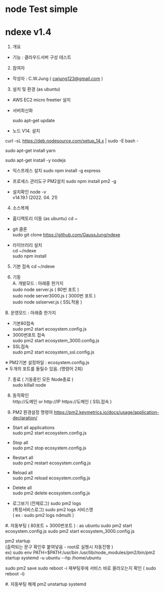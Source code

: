 ﻿# node Test simple 
# ndexe v1.4 

1. 개요 
- 기능 :  클라우드서버 구성 테스트  

2. 참여자  
- 작성자 : C.W.Jung ( cwjung123@gmail.com )

3. 설치 및 환경 (as ubuntu) 

- AWS EC2 micro freetier 설치   

- 서버최신화   

  sudo apt-get update

- 노드 V14. 설치

curl -sL https://deb.nodesource.com/setup_14.x | sudo -E bash -  

sudo apt-get install yarn  

sudo apt-get install -y nodejs  

- 익스프레스 설치
sudo npm install -g express
 
 - 프로세스 관리도구 PM2설치 
sudo npm install pm2 -g
 
- 설치확인
 node -v    
v14.19.1 (2022. 04. 21)  

 
4. 소스복제 
- 홈디렉토리 이동 (as ubuntu)
cd ~
- git 클론   
  sudo git clone https://github.com/GaussJung/ndexe 

- 라이브러리 설치     
cd ~/ndexe    
sudo npm install      
 
5. 기본 접속 
  cd ~/ndexe

6. 기동      
  A. 개발모드  : 아래중 한가지    
  sudo node server.js ( 80번 포트 )   
  sudo node server3000.js ( 3000번 포트 )   
  sudo node sslserver.js  ( SSL적용 )   

  B. 운영모드  : 아래중 한가지 
  - 기본80접속  
  sudo pm2 start ecosystem.config.js   
  - 3000번포트 접속     
  sudo pm2 start ecosystem_3000.config.js   
  - SSL접속     
  sudo pm2 start ecosystem_ssl.config.js   

  ※ PM2기본 설정파일 :  ecosystem.config.js   
  ※ 두개의 포트를 돌릴수 있음. (명령어 2회)

7. 종료 ( 기동중인 모든 Node종료 )         
  sudo killall node     

8. 동작확인   
http://도메인  or http://IP 
https://도메인 ( SSL접속 )

9. PM2 환경설정 명령어 
https://pm2.keymetrics.io/docs/usage/application-declaration/

- Start all applications  
sudo pm2 start ecosystem.config.js  

- Stop all  
sudo pm2 stop ecosystem.config.js

- Restart all   
sudo pm2 restart ecosystem.config.js

- Reload all  
sudo pm2 reload ecosystem.config.js

- Delete all  
sudo pm2 delete ecosystem.config.js 

- 로그보기
(전체로그) sudo pm2 logs    
(특정서비스로그) sudo pm2 logs 서비스명     
( ex : sudo pm2 logs ndmulti )    

#. 자동부팅 ( 80포트 + 3000번포트 )
: as ubuntu 
sudo pm2 start ecosystem.config.js
sudo pm2 start ecosystem_3000.config.js 

pm2 startup     
(출력되는 문구 확인후 붙여넣음 - root로 실행시 자동진행 )   
ex)  sudo env PATH=$PATH:/usr/bin /usr/lib/node_modules/pm2/bin/pm2 startup systemd -u ubuntu --hp /home/ubuntu

sudo pm2 save
sudo reboot -i 
재부팅후에 서비스 바로 올라오는지 확인  ( sudo reboot -i)

#. 자동부팅 해제 
pm2 unstartup systemd
 